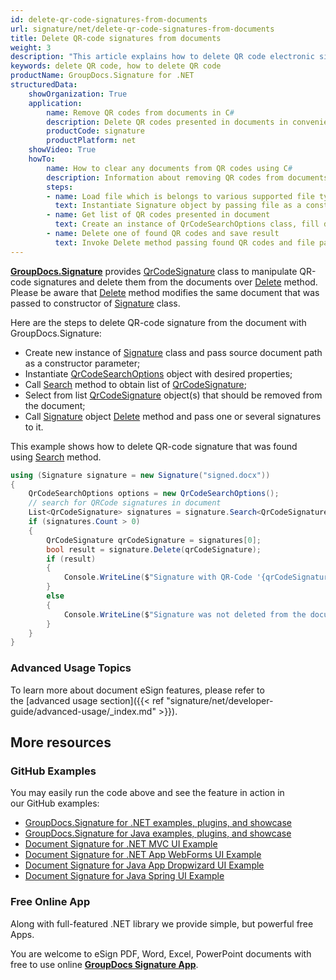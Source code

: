```yaml
---
id: delete-qr-code-signatures-from-documents
url: signature/net/delete-qr-code-signatures-from-documents
title: Delete QR-code signatures from documents
weight: 3
description: "This article explains how to delete QR code electronic signatures with GroupDocs.Signature API."
keywords: delete QR code, how to delete QR code
productName: GroupDocs.Signature for .NET
structuredData:
    showOrganization: True
    application:    
        name: Remove QR codes from documents in C#    
        description: Delete QR codes presented in documents in convenient way with C# language and GroupDocs.Signature for .NET APIs
        productCode: signature
        productPlatform: net 
    showVideo: True
    howTo:
        name: How to clear any documents from QR codes using C# 
        description: Information about removing QR codes from documents by C#
        steps:
        - name: Load file which is belongs to various supported file types
          text: Instantiate Signature object by passing file as a constructor parameter. You may provide either file path or file stream. 
        - name: Get list of QR codes presented in document 
          text: Create an instance of QrCodeSearchOptions class, fill data and call Search method of signature.
        - name: Delete one of found QR codes and save result 
          text: Invoke Delete method passing found QR codes and file path for signed file. File stream can be used as well.
---
```

[**GroupDocs.Signature**](https://products.groupdocs.com/signature/net) provides [QrCodeSignature](https://apireference.groupdocs.com/net/signature/groupdocs.signature.domain/qrcodesignature) class to manipulate QR-code signatures and delete them from the documents over [Delete](https://apireference.groupdocs.com/net/signature/groupdocs.signature/signature/methods/delete) method.  
Please be aware that [Delete](https://apireference.groupdocs.com/net/signature/groupdocs.signature/signature/methods/delete) method modifies the same document that was passed to constructor of [Signature](https://apireference.groupdocs.com/net/signature/groupdocs.signature/signature) class.

Here are the steps to delete QR-code signature from the document with GroupDocs.Signature:

* Create new instance of [Signature](https://apireference.groupdocs.com/net/signature/groupdocs.signature/signature) class and pass source document path as a constructor parameter;
* Instantiate [QrCodeSearchOptions](https://apireference.groupdocs.com/net/signature/groupdocs.signature.options/qrcodesearchoptions) object with desired properties;
* Call [Search](https://apireference.groupdocs.com/net/signature/groupdocs.signature/signature/methods/search/_1) method to obtain list of [QrCodeSignature](https://apireference.groupdocs.com/net/signature/groupdocs.signature.domain/qrcodesignature);
* Select from list [QrCodeSignature](https://apireference.groupdocs.com/net/signature/groupdocs.signature.domain/qrcodesignature) object(s) that should be removed from the document;
* Call [Signature](https://apireference.groupdocs.com/net/signature/groupdocs.signature/signature) object [Delete](https://apireference.groupdocs.com/net/signature/groupdocs.signature/signature/methods/delete) method and pass one or several signatures to it.

This example shows how to delete QR-code signature that was found using [Search](https://apireference.groupdocs.com/net/signature/groupdocs.signature/signature/methods/search/_1) method.

```csharp
using (Signature signature = new Signature("signed.docx"))
{
    QrCodeSearchOptions options = new QrCodeSearchOptions();
    // search for QRCode signatures in document
    List<QrCodeSignature> signatures = signature.Search<QrCodeSignature>(options);
    if (signatures.Count > 0)
    {
        QrCodeSignature qrCodeSignature = signatures[0];
        bool result = signature.Delete(qrCodeSignature);
        if (result)
        {
            Console.WriteLine($"Signature with QR-Code '{qrCodeSignature.Text}' was deleted.");
        }
        else
        {
            Console.WriteLine($"Signature was not deleted from the document!");
        }
    }
}
```

### Advanced Usage Topics

To learn more about document eSign features, please refer to the [advanced usage section]({{< ref "signature/net/developer-guide/advanced-usage/_index.md" >}}).

## More resources

### GitHub Examples

You may easily run the code above and see the feature in action in our GitHub examples:

* [GroupDocs.Signature for .NET examples, plugins, and showcase](https://github.com/groupdocs-signature/GroupDocs.Signature-for-.NET)
* [GroupDocs.Signature for Java examples, plugins, and showcase](https://github.com/groupdocs-signature/GroupDocs.Signature-for-Java)
* [Document Signature for .NET MVC UI Example](https://github.com/groupdocs-signature/GroupDocs.Signature-for-.NET-MVC)
* [Document Signature for .NET App WebForms UI Example](https://github.com/groupdocs-signature/GroupDocs.Signature-for-.NET-WebForms)
* [Document Signature for Java App Dropwizard UI Example](https://github.com/groupdocs-signature/GroupDocs.Signature-for-Java-Dropwizard)
* [Document Signature for Java Spring UI Example](https://github.com/groupdocs-signature/GroupDocs.Signature-for-Java-Spring)

### Free Online App

Along with full-featured .NET library we provide simple, but powerful free Apps.

You are welcome to eSign PDF, Word, Excel, PowerPoint documents with free to use online **[GroupDocs Signature App](https://products.groupdocs.app/signature)**.
